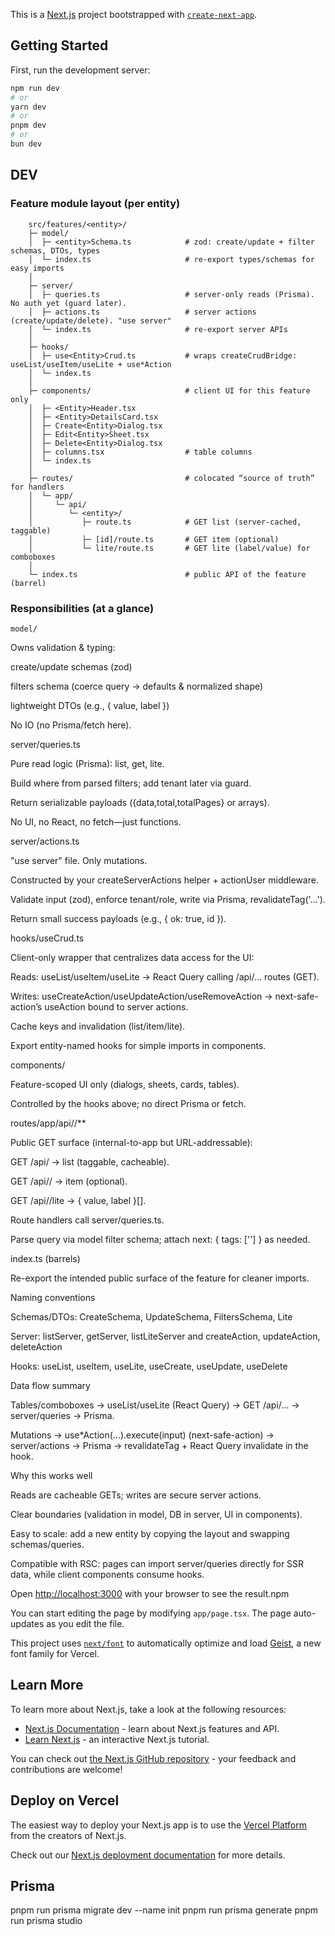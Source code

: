 This is a [Next.js](https://nextjs.org) project bootstrapped with [`create-next-app`](https://nextjs.org/docs/app/api-reference/cli/create-next-app).

## Getting Started

First, run the development server:

```bash
npm run dev
# or
yarn dev
# or
pnpm dev
# or
bun dev
```

## DEV

### Feature module layout (per entity)
```
    src/features/<entity>/
    ├─ model/
    │  ├─ <entity>Schema.ts            # zod: create/update + filter schemas, DTOs, types
    │  └─ index.ts                     # re-export types/schemas for easy imports
    │
    ├─ server/
    │  ├─ queries.ts                   # server-only reads (Prisma). No auth yet (guard later).
    │  ├─ actions.ts                   # server actions (create/update/delete). "use server"
    │  └─ index.ts                     # re-export server APIs
    │
    ├─ hooks/
    │  ├─ use<Entity>Crud.ts           # wraps createCrudBridge: useList/useItem/useLite + use*Action
    │  └─ index.ts
    │
    ├─ components/                     # client UI for this feature only
    │  ├─ <Entity>Header.tsx
    │  ├─ <Entity>DetailsCard.tsx
    │  ├─ Create<Entity>Dialog.tsx
    │  ├─ Edit<Entity>Sheet.tsx
    │  ├─ Delete<Entity>Dialog.tsx
    │  ├─ columns.tsx                  # table columns
    │  └─ index.ts
    │
    ├─ routes/                         # colocated “source of truth” for handlers
    │  └─ app/
    │     └─ api/
    │        └─ <entity>/
    │           ├─ route.ts            # GET list (server-cached, taggable)
    │           ├─ [id]/route.ts       # GET item (optional)
    │           └─ lite/route.ts       # GET lite (label/value) for comboboxes
    │
    └─ index.ts                        # public API of the feature (barrel)

```
### Responsibilities (at a glance)

    model/

Owns validation & typing:

create/update schemas (zod)

filters schema (coerce query → defaults & normalized shape)

lightweight DTOs (e.g., { value, label })

No IO (no Prisma/fetch here).

server/queries.ts

Pure read logic (Prisma): list, get, lite.

Build where from parsed filters; add tenant later via guard.

Return serializable payloads ({data,total,totalPages} or arrays).

No UI, no React, no fetch—just functions.

server/actions.ts

"use server" file. Only mutations.

Constructed by your createServerActions helper + actionUser middleware.

Validate input (zod), enforce tenant/role, write via Prisma, revalidateTag('…').

Return small success payloads (e.g., { ok: true, id }).

hooks/use<Entity>Crud.ts

Client-only wrapper that centralizes data access for the UI:

Reads: useList/useItem/useLite → React Query calling /api/... routes (GET).

Writes: useCreateAction/useUpdateAction/useRemoveAction → next-safe-action’s useAction bound to server actions.

Cache keys and invalidation (list/item/lite).

Export entity-named hooks for simple imports in components.

components/

Feature-scoped UI only (dialogs, sheets, cards, tables).

Controlled by the hooks above; no direct Prisma or fetch.

routes/app/api/<entity>/**

Public GET surface (internal-to-app but URL-addressable):

GET /api/<entity> → list (taggable, cacheable).

GET /api/<entity>/<id> → item (optional).

GET /api/<entity>/lite → { value, label }[].

Route handlers call server/queries.ts.

Parse query via model filter schema; attach next: { tags: ['<entity>'] } as needed.

index.ts (barrels)

Re-export the intended public surface of the feature for cleaner imports.

Naming conventions

Schemas/DTOs: <entity>CreateSchema, <entity>UpdateSchema, <entity>FiltersSchema, <entity>Lite

Server: list<Entity>Server, get<Entity>Server, list<Entity>LiteServer
and create<Entity>Action, update<Entity>Action, delete<Entity>Action

Hooks: use<Entities>List, use<Entity>Item, use<Entities>Lite, useCreate<Entity>, useUpdate<Entity>, useDelete<Entity>

Data flow summary

Tables/comboboxes → useList/useLite (React Query) → GET /api/... → server/queries → Prisma.

Mutations → use*Action(...).execute(input) (next-safe-action) → server/actions → Prisma → revalidateTag + React Query invalidate in the hook.

Why this works well

Reads are cacheable GETs; writes are secure server actions.

Clear boundaries (validation in model, DB in server, UI in components).

Easy to scale: add a new entity by copying the layout and swapping schemas/queries.

Compatible with RSC: pages can import server/queries directly for SSR data, while client components consume hooks.

Open [http://localhost:3000](http://localhost:3000) with your browser to see the result.npm

You can start editing the page by modifying `app/page.tsx`. The page auto-updates as you edit the file.

This project uses [`next/font`](https://nextjs.org/docs/app/building-your-application/optimizing/fonts) to automatically optimize and load [Geist](https://vercel.com/font), a new font family for Vercel.

## Learn More

To learn more about Next.js, take a look at the following resources:

- [Next.js Documentation](https://nextjs.org/docs) - learn about Next.js features and API.
- [Learn Next.js](https://nextjs.org/learn) - an interactive Next.js tutorial.

You can check out [the Next.js GitHub repository](https://github.com/vercel/next.js) - your feedback and contributions are welcome!

## Deploy on Vercel

The easiest way to deploy your Next.js app is to use the [Vercel Platform](https://vercel.com/new?utm_medium=default-template&filter=next.js&utm_source=create-next-app&utm_campaign=create-next-app-readme) from the creators of Next.js.

Check out our [Next.js deployment documentation](https://nextjs.org/docs/app/building-your-application/deploying) for more details.

## Prisma

pnpm run prisma migrate dev --name init
pnpm run prisma generate
pnpm run prisma studio
